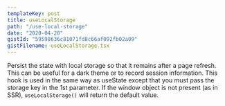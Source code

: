 ```yaml
---
templateKey: post
title: useLocalStorage
path: "/use-local-storage"
date: "2020-04-20"
gistId: "59598636c81071fd8c66af092fb02a09"
gistFilename: useLocalStorage.tsx
---
```


Persist the state with local storage so that it remains after a page refresh. This can be useful for a dark theme or to record session information.
This hook is used in the same way as useState except that you must pass the storage key in the 1st parameter.
If the window object is not present (as in SSR), `useLocalStorage()` will return the default value.
